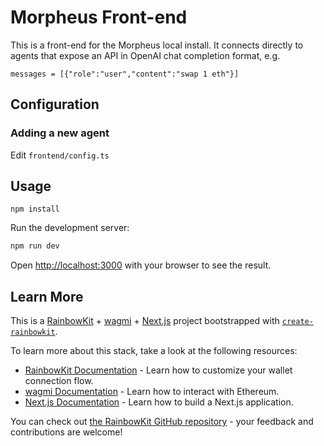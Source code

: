 
# Morpheus Front-end

This is a front-end for the Morpheus local install. It connects directly to agents that expose an API in OpenAI chat completion format, e.g.

```messages = [{"role":"user","content":"swap 1 eth"}]```


## Configuration

### Adding a new agent

Edit ```frontend/config.ts``` 

## Usage

```npm install```

Run the development server:

```bash
npm run dev
```

Open [http://localhost:3000](http://localhost:3000) with your browser to see the result.



## Learn More

This is a [RainbowKit](https://rainbowkit.com) + [wagmi](https://wagmi.sh) + [Next.js](https://nextjs.org/) project bootstrapped with [`create-rainbowkit`](/packages/create-rainbowkit).


To learn more about this stack, take a look at the following resources:

- [RainbowKit Documentation](https://rainbowkit.com) - Learn how to customize your wallet connection flow.
- [wagmi Documentation](https://wagmi.sh) - Learn how to interact with Ethereum.
- [Next.js Documentation](https://nextjs.org/docs) - Learn how to build a Next.js application.

You can check out [the RainbowKit GitHub repository](https://github.com/rainbow-me/rainbowkit) - your feedback and contributions are welcome!

